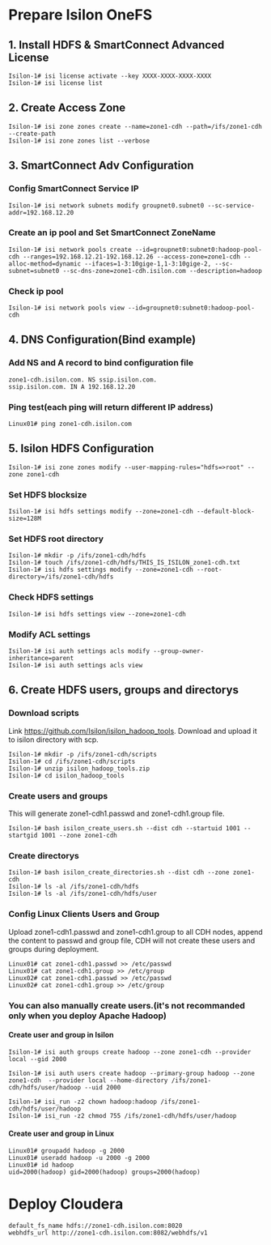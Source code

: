 # Prepare Isilon OneFS

## 1. Install HDFS & SmartConnect Advanced License  

```shell
Isilon-1# isi license activate --key XXXX-XXXX-XXXX-XXXX
Isilon-1# isi license list
```

## 2. Create Access Zone  

```shell
Isilon-1# isi zone zones create --name=zone1-cdh --path=/ifs/zone1-cdh --create-path
Isilon-1# isi zone zones list --verbose
```

## 3. SmartConnect Adv Configuration  

### Config SmartConnect Service IP  

```shell
Isilon-1# isi network subnets modify groupnet0.subnet0 --sc-service-addr=192.168.12.20
```

### Create an ip pool and Set SmartConnect ZoneName  

```shell
Isilon-1# isi network pools create --id=groupnet0:subnet0:hadoop-pool-cdh --ranges=192.168.12.21-192.168.12.26 --access-zone=zone1-cdh --alloc-method=dynamic --ifaces=1-3:10gige-1,1-3:10gige-2, --sc-subnet=subnet0 --sc-dns-zone=zone1-cdh.isilon.com --description=hadoop
```

### Check ip pool  

```shell
Isilon-1# isi network pools view --id=groupnet0:subnet0:hadoop-pool-cdh
```

## 4. DNS Configuration(Bind example)  

### Add NS and A record to bind configuration file  

```shell
zone1-cdh.isilon.com. NS ssip.isilon.com.
ssip.isilon.com. IN A 192.168.12.20
```  

### Ping test(each ping will return different IP address)  

```shell
Linux01# ping zone1-cdh.isilon.com
```

## 5. Isilon HDFS Configuration  

```shell
Isilon-1# isi zone zones modify --user-mapping-rules="hdfs=>root" --zone zone1-cdh
```
### Set HDFS blocksize  

```shell
Isilon-1# isi hdfs settings modify --zone=zone1-cdh --default-block-size=128M
```
### Set HDFS root directory  

```shell
Isilon-1# mkdir -p /ifs/zone1-cdh/hdfs
Isilon-1# touch /ifs/zone1-cdh/hdfs/THIS_IS_ISILON_zone1-cdh.txt
Isilon-1# isi hdfs settings modify --zone=zone1-cdh --root-directory=/ifs/zone1-cdh/hdfs
```

### Check HDFS settings  

```shell
Isilon-1# isi hdfs settings view --zone=zone1-cdh
```

### Modify ACL settings   

```shell
Isilon-1# isi auth settings acls modify --group-owner-inheritance=parent 
Isilon-1# isi auth settings acls view 
```

## 6. Create HDFS users, groups and directorys  

### Download scripts  

Link https://github.com/Isilon/isilon_hadoop_tools.
Download and upload it to isilon directory with scp.

```shell
Isilon-1# mkdir -p /ifs/zone1-cdh/scripts
Isilon-1# cd /ifs/zone1-cdh/scripts
Isilon-1# unzip isilon_hadoop_tools.zip
Isilon-1# cd isilon_hadoop_tools
```

### Create users and groups  

This will generate zone1-cdh1.passwd and zone1-cdh1.group file. 
```shell
Isilon-1# bash isilon_create_users.sh --dist cdh --startuid 1001 --startgid 1001 --zone zone1-cdh
```

### Create directorys  

```shell
Isilon-1# bash isilon_create_directories.sh --dist cdh --zone zone1-cdh
Isilon-1# ls -al /ifs/zone1-cdh/hdfs
Isilon-1# ls -al /ifs/zone1-cdh/hdfs/user
```

### Config Linux Clients Users and Group  

Upload zone1-cdh1.passwd and zone1-cdh1.group to all CDH nodes, append the content to passwd and group file, CDH will not create these users and groups during deployment.
```shell
Linux01# cat zone1-cdh1.passwd >> /etc/passwd
Linux01# cat zone1-cdh1.group >> /etc/group
Linux02# cat zone1-cdh1.passwd >> /etc/passwd
Linux02# cat zone1-cdh1.group >> /etc/group
```

### You can also manually create users.(it's not recommanded only when you deploy Apache Hadoop)  

#### Create user and group in Isilon  

```shell
Isilon-1# isi auth groups create hadoop --zone zone1-cdh --provider local --gid 2000

Isilon-1# isi auth users create hadoop --primary-group hadoop --zone zone1-cdh  --provider local --home-directory /ifs/zone1-cdh/hdfs/user/hadoop --uid 2000

Isilon-1# isi_run -z2 chown hadoop:hadoop /ifs/zone1-cdh/hdfs/user/hadoop 
Isilon-1# isi_run -z2 chmod 755 /ifs/zone1-cdh/hdfs/user/hadoop
```

#### Create user and group in Linux  

```shell
Linux01# groupadd hadoop -g 2000
Linux01# useradd hadoop -u 2000 -g 2000
Linux01# id hadoop
uid=2000(hadoop) gid=2000(hadoop) groups=2000(hadoop)
```

# Deploy Cloudera  

```
default_fs_name hdfs://zone1-cdh.isilon.com:8020 
webhdfs_url http://zone1-cdh.isilon.com:8082/webhdfs/v1
```
